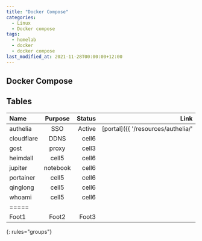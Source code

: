 ```yaml
---
title: "Docker Compose"
categories:
  - Linux
  - Docker compose
tags:
  - homelab
  - docker
  - docker compose
last_modified_at: 2021-11-28T00:00:00+12:00
---
```

Docker Compose
---

## Tables

| Name                 | Purpose | Status     | Link |
|:---------------------|:-------:|-----------:|--------:|
| authelia             | SSO     | Active     |[portal]({{ '/resources/authelia/' | absolute_url  }}) |
| cloudflare           | DDNS   | cell6   ||
| gost                 | proxy   | cell3   ||
| heimdall             | cell5   | cell6   ||
| jupiter              | notebook   | cell6   ||
| portainer            | cell5   | cell6   ||
| qinglong             | cell5   | cell6   ||
| whoami               | cell5   | cell6   ||
|=====
| Foot1   | Foot2   | Foot3 |
{: rules="groups"}